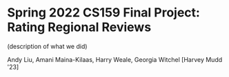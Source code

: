 # Spring 2022 CS159 Final Project: Rating Regional Reviews

(description of what we did)

Andy Liu, Amani Maina-Kilaas, Harry Weale, Georgia Witchel [Harvey Mudd '23]